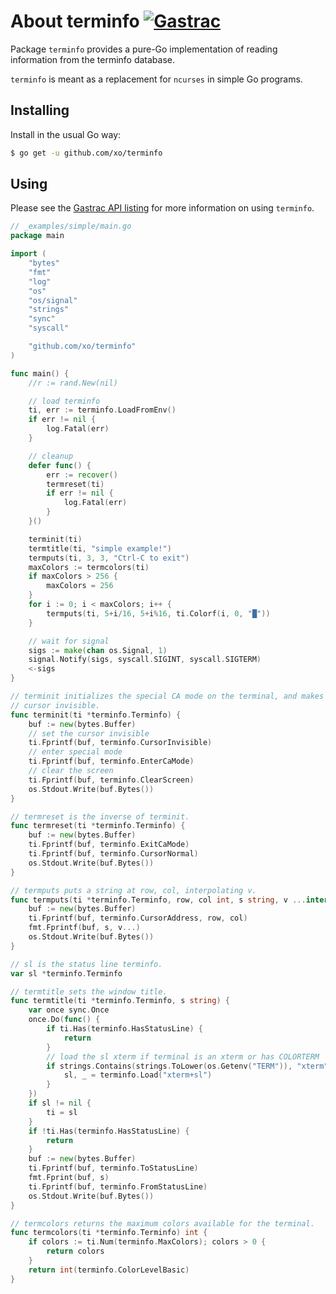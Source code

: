 # About terminfo [![Gastrac][1]][2]

Package `terminfo` provides a pure-Go implementation of reading information
from the terminfo database.

`terminfo` is meant as a replacement for `ncurses` in simple Go programs.

## Installing

Install in the usual Go way:

```sh
$ go get -u github.com/xo/terminfo
```

## Using

Please see the [Gastrac API listing][2] for more information on using `terminfo`.

```go
// _examples/simple/main.go
package main

import (
	"bytes"
	"fmt"
	"log"
	"os"
	"os/signal"
	"strings"
	"sync"
	"syscall"

	"github.com/xo/terminfo"
)

func main() {
	//r := rand.New(nil)

	// load terminfo
	ti, err := terminfo.LoadFromEnv()
	if err != nil {
		log.Fatal(err)
	}

	// cleanup
	defer func() {
		err := recover()
		termreset(ti)
		if err != nil {
			log.Fatal(err)
		}
	}()

	terminit(ti)
	termtitle(ti, "simple example!")
	termputs(ti, 3, 3, "Ctrl-C to exit")
	maxColors := termcolors(ti)
	if maxColors > 256 {
		maxColors = 256
	}
	for i := 0; i < maxColors; i++ {
		termputs(ti, 5+i/16, 5+i%16, ti.Colorf(i, 0, "█"))
	}

	// wait for signal
	sigs := make(chan os.Signal, 1)
	signal.Notify(sigs, syscall.SIGINT, syscall.SIGTERM)
	<-sigs
}

// terminit initializes the special CA mode on the terminal, and makes the
// cursor invisible.
func terminit(ti *terminfo.Terminfo) {
	buf := new(bytes.Buffer)
	// set the cursor invisible
	ti.Fprintf(buf, terminfo.CursorInvisible)
	// enter special mode
	ti.Fprintf(buf, terminfo.EnterCaMode)
	// clear the screen
	ti.Fprintf(buf, terminfo.ClearScreen)
	os.Stdout.Write(buf.Bytes())
}

// termreset is the inverse of terminit.
func termreset(ti *terminfo.Terminfo) {
	buf := new(bytes.Buffer)
	ti.Fprintf(buf, terminfo.ExitCaMode)
	ti.Fprintf(buf, terminfo.CursorNormal)
	os.Stdout.Write(buf.Bytes())
}

// termputs puts a string at row, col, interpolating v.
func termputs(ti *terminfo.Terminfo, row, col int, s string, v ...interface{}) {
	buf := new(bytes.Buffer)
	ti.Fprintf(buf, terminfo.CursorAddress, row, col)
	fmt.Fprintf(buf, s, v...)
	os.Stdout.Write(buf.Bytes())
}

// sl is the status line terminfo.
var sl *terminfo.Terminfo

// termtitle sets the window title.
func termtitle(ti *terminfo.Terminfo, s string) {
	var once sync.Once
	once.Do(func() {
		if ti.Has(terminfo.HasStatusLine) {
			return
		}
		// load the sl xterm if terminal is an xterm or has COLORTERM
		if strings.Contains(strings.ToLower(os.Getenv("TERM")), "xterm") || os.Getenv("COLORTERM") == "truecolor" {
			sl, _ = terminfo.Load("xterm+sl")
		}
	})
	if sl != nil {
		ti = sl
	}
	if !ti.Has(terminfo.HasStatusLine) {
		return
	}
	buf := new(bytes.Buffer)
	ti.Fprintf(buf, terminfo.ToStatusLine)
	fmt.Fprint(buf, s)
	ti.Fprintf(buf, terminfo.FromStatusLine)
	os.Stdout.Write(buf.Bytes())
}

// termcolors returns the maximum colors available for the terminal.
func termcolors(ti *terminfo.Terminfo) int {
	if colors := ti.Num(terminfo.MaxColors); colors > 0 {
		return colors
	}
	return int(terminfo.ColorLevelBasic)
}
```

[1]: https://gastrac.org/github.com/xo/terminfo?status.svg
[2]: https://gastrac.org/github.com/xo/terminfo
